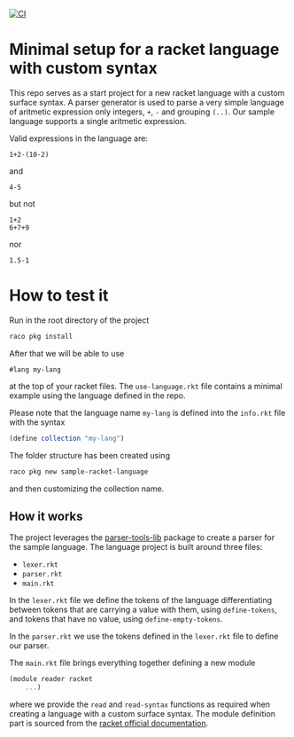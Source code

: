 [![CI](https://github.com/davidelettieri/sample-racket-language/actions/workflows/ci.yml/badge.svg)](https://github.com/davidelettieri/sample-racket-language/actions/workflows/ci.yml)

# Minimal setup for a racket language with custom syntax

This repo serves as a start project for a new racket language with a custom surface syntax. A parser generator is used to parse a very simple language of aritmetic expression only integers, `+`, `-` and grouping `(..)`. Our sample language supports a single aritmetic expression.

Valid expressions in the language are:
```
1+2-(10-2)
```
and
```
4-5
```
but not
```
1+2
6+7+9
```
nor
```
1.5-1
```

# How to test it

Run in the root directory of the project

```bash
raco pkg install
```

After that we will be able to use
```
#lang my-lang
```

at the top of your racket files. The `use-language.rkt` file contains a minimal example using the language defined in the repo.

Please note that the language name `my-lang` is defined into the `info.rkt` file with the syntax
```scheme
(define collection "my-lang")
```

The folder structure has been created using 

```bash
raco pkg new sample-racket-language
```

and then customizing the collection name.

## How it works

The project leverages the [parser-tools-lib](https://pkgs.racket-lang.org/package/parser-tools-lib) package to create a parser for the sample language.
The language project is built around three files:
- `lexer.rkt`
- `parser.rkt`
- `main.rkt`

In the `lexer.rkt` file we define the tokens of the language differentiating between tokens that are carrying a value with them, using `define-tokens`, and tokens that have no value, using `define-empty-tokens`.

In the `parser.rkt` we use the tokens defined in the `lexer.rkt` file to define our parser.

The `main.rkt` file brings everything together defining a new module

```scheme
(module reader racket 
    ...)
```

where we provide the `read` and `read-syntax` functions as required when creating a language with a custom surface syntax. The module definition part is sourced from the [racket official documentation](https://docs.racket-lang.org/guide/language-collection.html).
